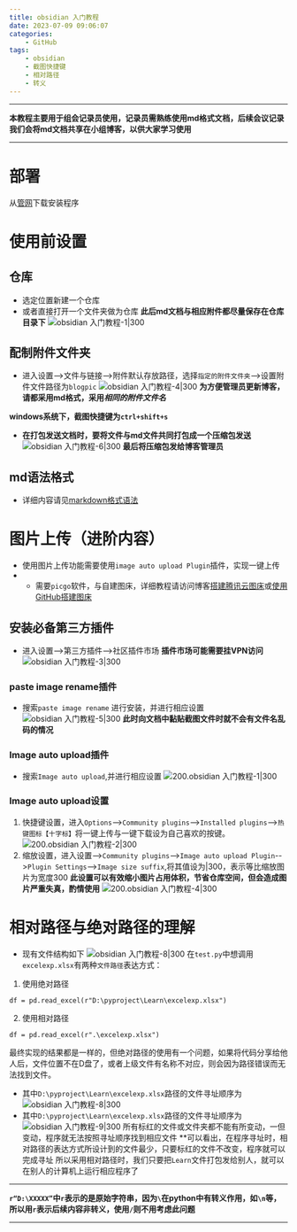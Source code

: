 ```yaml
---
title: obsidian 入门教程
date: 2023-07-09 09:06:07
categories:
	- GitHub
tags: 
	- obsidian
	- 截图快捷键
	- 相对路径
	- 转义
---
```

-----

**本教程主要用于组会记录员使用，记录员需熟练使用md格式文档，后续会议记录我们会将md文档共享在小组博客，以供大家学习使用**

-----------

# 部署
从[管网](https://obsidian.md/)下载安装程序
# 使用前设置
## 仓库
- 选定位置新建一个仓库
- 或者直接打开一个文件夹做为仓库
**此后md文档与相应附件都尽量保存在仓库目录下**
![obsidian 入门教程-1|300](https://cdn.jsdelivr.net/gh/HOTSaber/Imagehosting@main/blogpic/obsidian%20%E5%85%A5%E9%97%A8%E6%95%99%E7%A8%8B-1.png)
## 配制附件文件夹
- 进入设置-->文件与链接-->附件默认存放路径，选择`指定的附件文件夹`-->设置附件文件路径为`blogpic`
![obsidian 入门教程-4|300](https://cdn.jsdelivr.net/gh/HOTSaber/Imagehosting@main/blogpic/obsidian%20%E5%85%A5%E9%97%A8%E6%95%99%E7%A8%8B-4.png)
**为方便管理员更新博客，请都采用md格式，采用*****相同的附件文件名***

**windows系统下，截图快捷键为`ctrl+shift+s`**
- **在打包发送文档时，要将文件与md文件共同打包成一个压缩包发送**
![obsidian 入门教程-6|300](https://cdn.jsdelivr.net/gh/HOTSaber/Imagehosting@main/blogpic/obsidian%20%E5%85%A5%E9%97%A8%E6%95%99%E7%A8%8B-6.png)
**最后将压缩包发给博客管理员**
## md语法格式
- 详细内容请见[markdown格式语法](https://hotsaber.github.io/2023/07/06/9.md%E8%AF%AD%E6%B3%95/)
# 图片上传（进阶内容）
- 使用图片上传功能需要使用`image auto upload Plugin`插件，实现一键上传
- - 需要`picgo`软件，与自建图床，详细教程请访问博客[搭建腾讯云图床](https://hotsaber.github.io/2023/05/20/4.%E6%90%AD%E5%BB%BA%E5%9B%BE%E5%BA%8A/)或[使用GitHub搭建图床](https://hotsaber.github.io/2024/04/16/300.%E4%BD%BF%E7%94%A8GitHub%E6%90%AD%E5%BB%BA%E5%9B%BE%E5%BA%8A/)
## 安装必备第三方插件
- 进入设置-->第三方插件-->社区插件市场
**插件市场可能需要挂VPN访问**
![obsidian 入门教程-3|300](https://cdn.jsdelivr.net/gh/HOTSaber/Imagehosting@main/blogpic/obsidian%20%E5%85%A5%E9%97%A8%E6%95%99%E7%A8%8B-3.png)
### paste image rename插件
- 搜索`paste image rename` 进行安装，并进行相应设置
![obsidian 入门教程-5|300](https://cdn.jsdelivr.net/gh/HOTSaber/Imagehosting@main/blogpic/obsidian%20%E5%85%A5%E9%97%A8%E6%95%99%E7%A8%8B-5.png)
**此时向文档中黏贴截图文件时就不会有文件名乱码的情况**
### Image auto upload插件
- 搜索`Image auto upload`,并进行相应设置
![200.obsidian 入门教程-1|300](https://cdn.jsdelivr.net/gh/HOTSaber/Imagehosting@main/blogpic/200.obsidian%20%E5%85%A5%E9%97%A8%E6%95%99%E7%A8%8B-1.png)
### Image auto upload设置
1. 快捷键设置，进入`Options`-->`Community plugins`-->`Installed plugins`-->`热键图标【十字标】`将一键上传与一键下载设为自己喜欢的按键。
   ![200.obsidian 入门教程-2|300](https://cdn.jsdelivr.net/gh/HOTSaber/Imagehosting@main/blogpic/200.obsidian%20%E5%85%A5%E9%97%A8%E6%95%99%E7%A8%8B-2.png)
2. 缩放设置，进入设置-->`Community plugins`-->`Image auto upload Plugin`-->`Plugin Settings`-->`Image size suffix`,将其值设为|300，表示等比缩放图片为宽度300
   **此设置可以有效缩小图片占用体积，节省仓库空间，但会造成图片严重失真，酌情使用**
   ![200.obsidian 入门教程-4|300](https://cdn.jsdelivr.net/gh/HOTSaber/Imagehosting@main/blogpic/200.obsidian%20%E5%85%A5%E9%97%A8%E6%95%99%E7%A8%8B-4.png)
# 相对路径与绝对路径的理解
- 现有文件结构如下
![obsidian 入门教程-8|300](https://cdn.jsdelivr.net/gh/HOTSaber/Imagehosting@main/blogpic/obsidian%20%E5%85%A5%E9%97%A8%E6%95%99%E7%A8%8B-8.png)
在`test.py`中想调用`excelexp.xlsx`有两种`文件路径`表达方式：
1. 使用绝对路径
```
df = pd.read_excel(r"D:\pyproject\Learn\excelexp.xlsx")
```
2. 使用相对路径
```
df = pd.read_excel(r".\excelexp.xlsx")
```
最终实现的结果都是一样的，但绝对路径的使用有一个问题，如果将代码分享给他人后，文件位置不在D盘了，或者上级文件有名称不对应，则会因为路径错误而无法找到文件。
- 其中`D:\pyproject\Learn\excelexp.xlsx`路径的文件寻址顺序为
![obsidian 入门教程-8|300](https://cdn.jsdelivr.net/gh/HOTSaber/Imagehosting@main/blogpic/obsidian%20%E5%85%A5%E9%97%A8%E6%95%99%E7%A8%8B-8.jpg)
- 其中`D:\pyproject\Learn\excelexp.xlsx`路径的文件寻址顺序为
![obsidian 入门教程-9|300](https://cdn.jsdelivr.net/gh/HOTSaber/Imagehosting@main/blogpic/obsidian%20%E5%85%A5%E9%97%A8%E6%95%99%E7%A8%8B-9.jpg)
所有标红的文件或文件夹都不能有所变动，一但变动，程序就无法按照寻址顺序找到相应文件
**可以看出，在程序寻址时，相对路径的表达方式所设计到的文件最少，只要标红的文件不改变，程序就可以完成寻址
所以采用相对路径时，我们只要把`Learn`文件打包发给别人，就可以在别人的计算机上运行相应程序了
********
**`r“D:\XXXXX”`中`r`表示的是原始字符串，因为`\`在python中有转义作用，如`\n`等，所以用`r`表示后续内容非转义，使用`/`则不用考虑此问题**
****